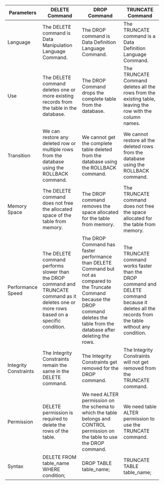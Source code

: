 |Parameters|DELETE Command|DROP Command|TRUNCATE Command|
|---|---|---|---|
|Language|The DELETE command is Data Manipulation Language Command.|The DROP command is Data Definition Language Command.|The TRUNCATE command is a Data Definition Language Command.|
|Use|The DELETE command deletes one or more existing records from the table in the database.|The DROP Command drops the complete table from the database.|The TRUNCATE Command deletes all the rows from the existing table, leaving the row with the column names.|
|Transition|We can restore any deleted row or multiple rows from the database using the ROLLBACK command.|We cannot get the complete table deleted from the database using the ROLLBACK command.|We cannot restore all the deleted rows from the database using the ROLLBACK command.|
|Memory Space|The DELETE command does not free the allocated space of the table from memory.|The DROP command removes the space allocated for the table from memory.|The TRUNCATE command does not free the space allocated for the table from memory.|
|Performance Speed|The DELETE command performs slower than the DROP command and TRUNCATE command as it deletes one or more rows based on a specific condition.|The DROP Command has faster performance than DELETE Command but not as compared to the Truncate Command because the DROP command deletes the table from the database after deleting the rows.|The TRUNCATE command works faster than the DROP command and DELETE command because it deletes all the records from the table without any condition.|
|Integrity Constraints|The Integrity Constraints remain the same in the DELETE command.|The Integrity Constraints get removed for the DROP command.|The Integrity Constraints will not get removed from the TRUNCATE command.|
|Permission|DELETE permission is required to delete the rows of the table.|We need ALTER permission on the schema to which the table belongs and CONTROL permission on the table to use the DROP command.|We need table ALTER permission to use the TRUNCATE command.|
|Syntax|DELETE FROM table_name WHERE condition;|DROP TABLE table_name;|TRUNCATE TABLE table_name;|
